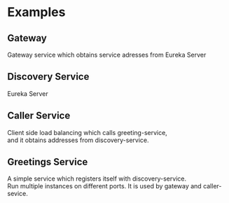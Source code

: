 # Examples

## Gateway

Gateway service which obtains service adresses from Eureka Server

## Discovery Service

Eureka Server

## Caller Service

Client side load balancing which calls greeting-service,  
and it obtains addresses from discovery-service.

## Greetings Service

A simple service which registers itself with discovery-service.  
Run multiple instances on different ports.
It is used by gateway and caller-sevice.
